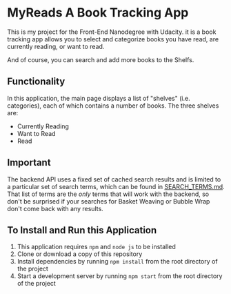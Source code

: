 # MyReads A Book Tracking App

This is my project for the Front-End Nanodegree with Udacity.
it is a book tracking app allows you to select and categorize books you have read, are currently reading, or want to read.

And of course, you can search and add more books to the Shelfs.

## Functionality
In this application, the main page displays a list of "shelves" (i.e. categories), each of which contains a number of books. The three shelves are:

- Currently Reading
- Want to Read
- Read

## Important
The backend API uses a fixed set of cached search results and is limited to a particular set of search terms, which can be found in [SEARCH_TERMS.md](SEARCH_TERMS.md). That list of terms are the _only_ terms that will work with the backend, so don't be surprised if your searches for Basket Weaving or Bubble Wrap don't come back with any results.


## To Install and Run this Application
1. This application requires `npm` and `node js` to be installed
2. Clone or download a copy of this repository
3. Install dependencies by running `npm install` from the root directory of the project
4. Start a development server by running `npm start` from the root directory of the project
